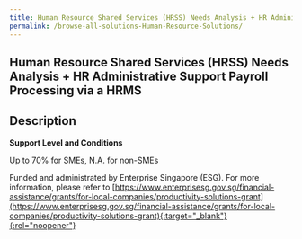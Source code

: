 ```yaml
---
title: Human Resource Shared Services (HRSS) Needs Analysis + HR Administrative Support Payroll Processing via a HRMS
permalink: /browse-all-solutions-Human-Resource-Solutions/
---
```


## Human Resource Shared Services (HRSS) Needs Analysis + HR Administrative Support Payroll Processing via a HRMS
## Description

**Support Level and Conditions**

Up to 70% for SMEs, N.A. for non-SMEs

Funded and administrated by Enterprise Singapore (ESG). For more information, please refer to
[https://www.enterprisesg.gov.sg/financial-assistance/grants/for-local-companies/productivity-solutions-grant](https://www.enterprisesg.gov.sg/financial-assistance/grants/for-local-companies/productivity-solutions-grant){:target="_blank"}{:rel="noopener"}

